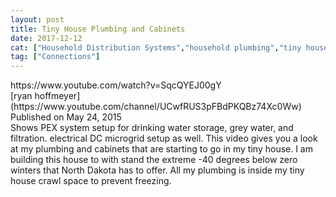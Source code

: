 ```yaml
---
layout: post
title: Tiny House Plumbing and Cabinets
date: 2017-12-12
cat: ["Household Distribution Systems","household plumbing","tiny house"]
tag: ["Connections"]
---
```


<div>https://www.youtube.com/watch?v=SqcQYEJ00gY</div>
<div></div>
<div>
<div id="top-row" class="style-scope ytd-video-secondary-info-renderer">
<div id="upload-info" class="style-scope ytd-video-owner-renderer">[ryan hoffmeyer](https://www.youtube.com/channel/UCwfRUS3pFBdPKQBz74Xc0Ww) Published on May 24, 2015</div>
<div id="sponsor-button" class="style-scope ytd-video-owner-renderer"></div>
<div>Shows PEX system setup for drinking water storage, grey water, and filtration.  electrical DC microgrid setup as well. This video gives you a look at my plumbing and cabinets that are starting to go in my tiny house. I am building this house to with stand the extreme -40 degrees below zero winters that North Dakota has to offer. All my plumbing is inside my tiny house crawl space to prevent freezing.</div>
</div>
</div>
<div></div>
<div>
<div id="top-row" class="style-scope ytd-video-secondary-info-renderer">
<div id="sponsor-button" class="style-scope ytd-video-owner-renderer">

</div>
</div>
</div>
